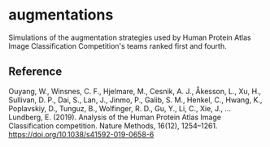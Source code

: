 # augmentations
Simulations of the augmentation strategies used by Human Protein Atlas Image Classification Competition's teams ranked first and fourth.

## Reference
Ouyang, W., Winsnes, C. F., Hjelmare, M., Cesnik, A. J., Åkesson, L., Xu, H., Sullivan, D. P., Dai, S., Lan, J., Jinmo, P., Galib, S. M., Henkel, C., Hwang, K., Poplavskiy, D., Tunguz, B., Wolfinger, R. D., Gu, Y., Li, C., Xie, J., … Lundberg, E. (2019). Analysis of the Human Protein Atlas Image Classification competition. Nature Methods, 16(12), 1254–1261. https://doi.org/10.1038/s41592-019-0658-6

